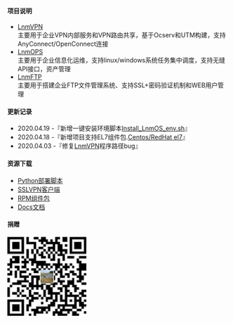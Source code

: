#### 项目说明

- [LnmVPN](https://github.com/fxtxkktv/lnmVPN)<br>主要用于企业VPN内部服务和VPN路由共享，基于Ocserv和UTM构建，支持AnyConnect/OpenConnect连接<br>
- [LnmOPS](https://github.com/fxtxkktv/lnmOPS)<br>主要用于企业信息化运维，支持linux/windows系统任务集中调度，支持无缝API接口，资产管理<br>
- [LnmFTP](https://github.com/fxtxkktv/lnmFTP)<br>主要用于搭建企业FTP文件管理系统、支持SSL+密码验证机制和WEB用户管理<br>

####  更新记录

- 2020.04.19 -『新增一键安装环境脚本[Install_LnmOS_env.sh](https://github.com/fxtxkktv/fxtxkktv.github.io/tree/master/files/)』
- 2020.04.18 -『新增项目支持EL7组件包.[Centos/RedHat el7](https://github.com/fxtxkktv/fxtxkktv.github.io/tree/master/files/RPM组件包/el7)』
- 2020.04.03 -『修复[LnmVPN](https://github.com/fxtxkktv/lnmVPN)程序路径bug』

####  资源下载

- [Python部署脚本](https://github.com/fxtxkktv/fxtxkktv.github.io/tree/master/files/Install_LnmOS_env.sh)
- [SSLVPN客户端](https://github.com/fxtxkktv/fxtxkktv.github.io/tree/master/files/SSLVPN客户端/)
- [RPM组件包](https://github.com/fxtxkktv/fxtxkktv.github.io/tree/master/files/RPM组件包/)
- [Docs文档](https://github.com/fxtxkktv/fxtxkktv.github.io/tree/master/files/Docs文档)

#### 捐赠
![其余界面](./assets/img/pay.jpg)
